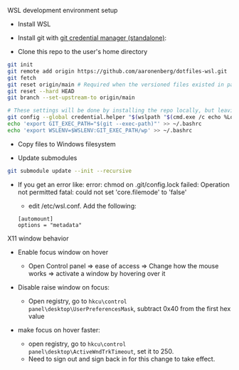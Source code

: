 WSL development environment setup

- Install WSL

- Install git with [git credential manager (standalone)](https://github.com/GitCredentialManager/git-credential-manager/releases/latest):

- Clone this repo to the user's home directory
```bash
git init
git remote add origin https://github.com/aaronenberg/dotfiles-wsl.git
git fetch
git reset origin/main # Required when the versioned files existed in path before "git init" of this repo.
git reset --hard HEAD
git branch --set-upstream-to origin/main
```

```bash
# These settings will be done by installing the repo locally, but leaving here for reference
git config --global credential.helper "$(wslpath "$(cmd.exe /c echo %LocalAppData%\\Programs\\Git Credential Manager\\git-credential-manager-core.exe 2>/dev/null)" | sed -e 's/\r//g' -e 's/ /\\ /g')"
echo 'export GIT_EXEC_PATH="$(git --exec-path)"' >> ~/.bashrc
echo 'export WSLENV=$WSLENV:GIT_EXEC_PATH/wp' >> ~/.bashrc
```

- Copy files to Windows filesystem

- Update submodules
```bash
git submodule update --init --recursive
```

- If you get an error like:
    error: chmod on .git/config.lock failed: Operation not permitted
    fatal: could not set 'core.filemode' to 'false'
    
    - edit /etc/wsl.conf. Add the following:
    ```
    [automount]
    options = "metadata"
    ```


X11 window behavior
- Enable focus window on hover
    - Open Control panel => ease of access => Change how the mouse works => activate a window by hovering over it

- Disable raise window on focus:
    - Open registry, go to `hkcu\control panel\desktop\UserPreferencesMask`, subtract 0x40 from the first hex value
    
- make focus on hover faster:
    - open registry, go to `hkcu\control panel\desktop\ActiveWndTrkTimeout`, set it to 250.
    - Need to sign out and sign back in for this change to take effect.
